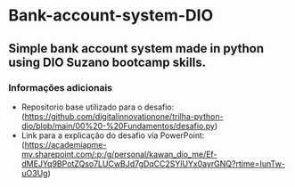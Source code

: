 # Bank-account-system-DIO
## Simple bank account system made in python using DIO Suzano bootcamp skills.
### Informações adicionais
- Repositorio base utilizado para o desafio: (https://github.com/digitalinnovationone/trilha-python-dio/blob/main/00%20-%20Fundamentos/desafio.py)
- Link para a explicação do desafio via PowerPoint: (https://academiapme-my.sharepoint.com/:p:/g/personal/kawan_dio_me/Ef-dMEJYq9BPotZQso7LUCwBJd7gDqCC2SYlUYx0ayrGNQ?rtime=IunTw-uO3Ug)
  
